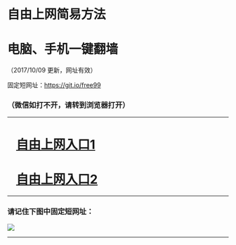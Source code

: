 ﻿# 自由上网简易方法

# 电脑、手机一键翻墙

（2017/10/09 更新，网址有效）

固定短网址：https://git.io/free99

### （微信如打不开，请转到浏览器打开）


***





# &nbsp;&nbsp; <a href="http://ft185117355.fwq-tz-1001.info/fwqtz01.html?t=100900126288 " target="_blank">自由上网入口1</a>
# &nbsp;&nbsp; <a href="http://ft1374218655.fwq-tz-1002.info/fwqtz02.html?t=100900126604 " target="_blank">自由上网入口2</a>
***

### 请记住下图中固定短网址：

<img src="https://s3-us-west-2.amazonaws.com/fwq-1001/yjfq-20170905okok.png" /> 


***

